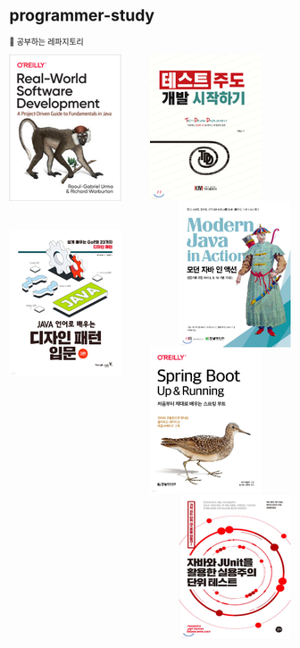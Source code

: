 # programmer-study
🎯 공부하는 레파지토리

<div align = "center">
  <a href="https://www.yes24.com/Product/Goods/90533758">
    <img src="java-practice/real-world-software-development/docs/img.png" align="left" alt="Image1" width="200" height="262">
  </a>
  <a href="https://www.yes24.com/Product/Goods/89145195">
    <img src="java-practice/test-driven-development/docs/img.png" align="center" alt="Image2" width="200" height="262">
  </a>
  <a href="https://www.yes24.com/Product/Goods/77125987">
    <img src="java-practice/modern-java-in-action/docs/img.png" align="right" alt="Image3" width="200" height="262">
  </a>
</div>
<br/><br/><br/>
<div align = "center">
  <a href="https://www.yes24.com/Product/Goods/115576266">
    <img src="java-practice/gof-with-java/docs/img.png" align="left" alt="Image1" width="200" height="262">
  </a>
  <a href="https://www.yes24.com/Product/Goods/118710279">
    <img src="java-practice/spring-boot-up-and-running/docs/img.png" align="center" alt="Image2" width="200" height="262">
  </a>
  <a href="https://www.yes24.com/Product/Goods/75189146">
    <img src="java-practice/pragmatic-unit-testing-in-java-with-junit/docs/img.png" align="right" alt="Image2" width="200" height="262">
  </a>
</div>
